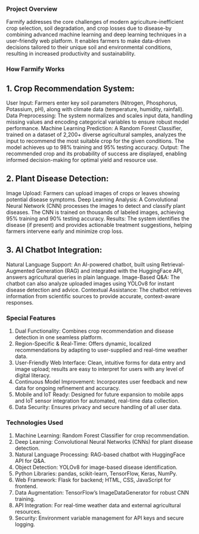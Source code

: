 ### Project Overview
Farmify addresses the core challenges of modern agriculture-inefficient crop selection, soil degradation, and crop losses due to disease-by combining advanced machine learning and deep learning techniques in a user-friendly web platform. It enables farmers to make data-driven decisions tailored to their unique soil and environmental conditions, resulting in increased productivity and sustainability.

### How Farmify Works
## 1. Crop Recommendation System:
User Input: Farmers enter key soil parameters (Nitrogen, Phosphorus, Potassium, pH), along with climate data (temperature, humidity, rainfall).
Data Preprocessing: The system normalizes and scales input data, handling missing values and encoding categorical variables to ensure robust model performance.
Machine Learning Prediction: A Random Forest Classifier, trained on a dataset of 2,200+ diverse agricultural samples, analyzes the input to recommend the most suitable crop for the given conditions. The model achieves up to 98% training and 95% testing accuracy.
Output: The recommended crop and its probability of success are displayed, enabling informed decision-making for optimal yield and resource use.

## 2. Plant Disease Detection:

Image Upload: Farmers can upload images of crops or leaves showing potential disease symptoms.
Deep Learning Analysis: A Convolutional Neural Network (CNN) processes the images to detect and classify plant diseases. The CNN is trained on thousands of labeled images, achieving 95% training and 90% testing accuracy.
Results: The system identifies the disease (if present) and provides actionable treatment suggestions, helping farmers intervene early and minimize crop loss.

## 3. AI Chatbot Integration:

Natural Language Support: An AI-powered chatbot, built using Retrieval-Augmented Generation (RAG) and integrated with the HuggingFace API, answers agricultural queries in plain language.
Image-Based Q&A: The chatbot can also analyze uploaded images using YOLOv8 for instant disease detection and advice.
Contextual Assistance: The chatbot retrieves information from scientific sources to provide accurate, context-aware responses.

### Special Features
1. Dual Functionality: Combines crop recommendation and disease detection in one seamless platform.
2. Region-Specific & Real-Time: Offers dynamic, localized recommendations by adapting to user-supplied and real-time weather data.
3. User-Friendly Web Interface: Clean, intuitive forms for data entry and image upload; results are easy to interpret for users with any level of digital literacy.
4. Continuous Model Improvement: Incorporates user feedback and new data for ongoing refinement and accuracy.
5. Mobile and IoT Ready: Designed for future expansion to mobile apps and IoT sensor integration for automated, real-time data collection.
6. Data Security: Ensures privacy and secure handling of all user data.

### Technologies Used
1. Machine Learning: Random Forest Classifier for crop recommendation.
2. Deep Learning: Convolutional Neural Networks (CNNs) for plant disease detection.
3. Natural Language Processing: RAG-based chatbot with HuggingFace API for Q&A.
4. Object Detection: YOLOv8 for image-based disease identification.
5. Python Libraries: pandas, scikit-learn, TensorFlow, Keras, NumPy.
6. Web Framework: Flask for backend; HTML, CSS, JavaScript for frontend.
7. Data Augmentation: TensorFlow’s ImageDataGenerator for robust CNN training.
8. API Integration: For real-time weather data and external agricultural resources.
9. Security: Environment variable management for API keys and secure logging.
